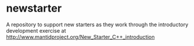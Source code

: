 newstarter
==========

A repository to support new starters as they work through the introductory development exercise at http://www.mantidproject.org/New_Starter_C++_introduction
